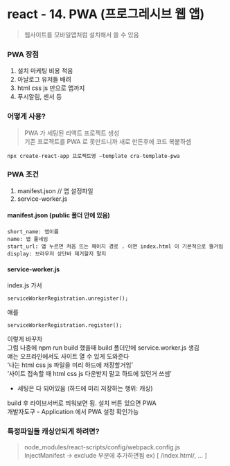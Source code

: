 react - 14. PWA (프로그레시브 웹 앱)
===============================

> 웹사이트를 모바일앱처럼 설치해서 쓸 수 있음

### PWA 장점
1. 설치 마케팅 비용 적음
2. 아날로그 유저들 배려
3. html css js 만으로 앱까지
4. 푸시알림, 센서 등 

### 어떻게 사용?
>  PWA 가 세팅된 리액트 프로젝트 생성   
> 기존 프로젝트를 PWA 로 못만드니까 새로 만든후에 코드 복붙하셈 
```
npx create-react-app 프로젝트명 —template cra-template-pwa
```

### PWA 조건
1. manifest.json  // 앱 설정파일   
2. service-worker.js

#### manifest.json (public 폴더 안에 있음)
```
short_name: 앱이름
name: 앱 풀네임
start_url: 앱 누르면 처음 뜨는 페이지 경로 . 이면 index.html 이 기본적으로 뜰거임
display: 브라우저 상단바 제거할지 말지
```

#### service-worker.js
index.js 가서
```
serviceWorkerRegistration.unregister();
```
얘를
```
serviceWorkerRegistration.register();
```
이렇게 바꾸자   
그럼 나중에 npm run build 했을때 build 폴더안에 service.worker.js 생김   
얘는 오프라인에서도 사이트 열 수 있게 도와준다   
‘나는 html css js 파일을 미리 하드에 저장할거임’   
‘사이트 접속할 때 html css js 다운받지 말고 하드에 있던거 쓰셈’   

* 세팅은 다 되어있음 (하드에 미리 저장하는 행위: 캐싱)   

build 후 라이브서버로 띄워보면 됨. 설치 버튼 있으면 PWA   
개발자도구 - Application 에서 PWA 설정 확인가능   

### 특정파일들 캐싱안되게 하려면?
> node_modules/react-scripts/config/webpack.config.js   
> InjectManifest -> exclude 부분에 추가하면됨 ex) [ /index\.html/, … ] 
